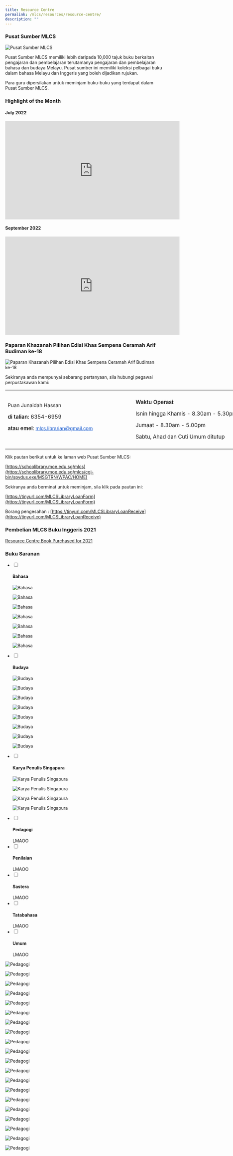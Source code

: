 ```yaml
---
title: Resource Centre
permalink: /mlcs/resources/resource-centre/
description: ""
---
```

### Pusat Sumber MLCS

![Pusat Sumber MLCS](/images/dsc_0072.jpeg)

Pusat Sumber MLCS memiliki lebih daripada 10,000 tajuk buku berkaitan pengajaran dan pembelajaran terutamanya pengajaran dan pembelajaran bahasa dan budaya Melayu. Pusat sumber ini memiliki koleksi pelbagai buku dalam bahasa Melayu dan Inggeris yang boleh dijadikan rujukan. 

Para guru dipersilakan untuk meminjam buku-buku yang terdapat dalam Pusat Sumber MLCS.

### Highlight of the Month


#### July 2022

<iframe width="560" height="315" src="https://www.youtube.com/embed/ueR85p3RWic" title="YouTube video player" frameborder="0" allow="accelerometer; autoplay; clipboard-write; encrypted-media; gyroscope; picture-in-picture" allowfullscreen></iframe>

#### September 2022

<iframe width="560" height="315" src="https://www.youtube.com/embed/P7Yd2iMbELk" title="YouTube video player" frameborder="0" allow="accelerometer; autoplay; clipboard-write; encrypted-media; gyroscope; picture-in-picture" allowfullscreen></iframe>

### Paparan Khazanah Pilihan Edisi Khas Sempena Ceramah Arif Budiman ke-18

![Paparan Khazanah Pilihan Edisi Khas Sempena Ceramah Arif Budiman ke-18](/images/Paparan%20Khazanah%20Pilihan%20Edisi%20Khas%20Sempena%20Ceramah%20Arif%20Budiman%20ke-18.jpg)

Sekiranya anda mempunyai sebarang pertanyaan, sila hubungi pegawai perpustakawan kami:

<table style="box-sizing: border-box; width: 838px;"><tbody style="box-sizing: border-box;"><tr style="box-sizing: border-box; height: 189px;"><td style="box-sizing: border-box; width: 411px;"><span style="box-sizing: border-box; font-size: medium;">Puan Junaidah Hassan</span><br style="box-sizing: border-box;"><p style="box-sizing: border-box; font-size: 1.0625em;"><strong style="box-sizing: border-box; font-weight: 600;">di talian</strong>: 6354-6959</p><p style="box-sizing: border-box; font-size: 1.0625em;"><strong style="box-sizing: border-box; font-weight: 600;">atau emel</strong>:&nbsp;<a href="mailto:mlcs.librarian@gmail.com" target="_blank" style="box-sizing: border-box; background-color: rgb(255, 255, 255); color: rgb(17, 85, 204); font-family: Arial, Helvetica, sans-serif; font-size: small;"><span style="box-sizing: border-box; font-size: medium;">mlcs.librarian@gmail.com</span></a></p></td><td style="box-sizing: border-box;"><p style="box-sizing: border-box; font-size: 1.0625em;"><strong style="box-sizing: border-box; font-weight: 600;">Waktu Operasi</strong>:&nbsp;</p><p style="box-sizing: border-box; font-size: 1.0625em;">Isnin hingga Khamis - 8.30am - 5.30pm</p><p style="box-sizing: border-box; font-size: 1.0625em;">Jumaat - 8.30am - 5.00pm</p><p style="box-sizing: border-box; font-size: 1.0625em;">Sabtu, Ahad dan Cuti Umum ditutup</p></td></tr></tbody></table>

Klik pautan berikut untuk ke laman web Pusat Sumber MLCS:

[https://schoolibrary.moe.edu.sg/mlcs](https://schoolibrary.moe.edu.sg/mlcs/cgi-bin/spydus.exe/MSGTRN/WPAC/HOME)

Sekiranya anda berminat untuk meminjam, sila klik pada pautan ini:

[https://tinyurl.com/MLCSLibraryLoanForm](https://tinyurl.com/MLCSLibraryLoanForm)

Borang pengesahan : [https://tinyurl.com/MLCSLibraryLoanReceive](https://tinyurl.com/MLCSLibraryLoanReceive)

### Pembelian MLCS Buku Inggeris 2021

[Resource Centre Book Purchased for 2021](/files/resource-centre-book-purchased-for-2021.pdf)

### Buku Saranan


<ul class="jekyllcodex_accordion">
  <li>
    <input type="checkbox" id="accordion23">
    <label for="accordion23"><h4>Bahasa</h4></label>
    <div>
      <p><img src="/images/Bahasa_1.jpg" alt="Bahasa"></p>
<p><img src="/images/Bahasa_2.jpg" alt="Bahasa"></p>
<p><img src="/images/Bahasa_3.jpg" alt="Bahasa"></p>
<p><img src="/images/Bahasa_4.jpg" alt="Bahasa"></p>
<p><img src="/images/Bahasa_5.jpg" alt="Bahasa"></p>
<p><img src="/images/Bahasa_6.jpg" alt="Bahasa"></p>
<p><img src="/images/Bahasa_7.jpg" alt="Bahasa"></p>
    </div>
	</li>  
  <li>
    <input type="checkbox" id="accordion24">
    <label for="accordion24"><h4>Budaya</h4></label>
    <div>
      <p><img src="/images/Budaya_1.jpg" alt="Budaya"></p>
<p><img src="/images/Budaya_2.jpg" alt="Budaya"></p>
<p><img src="/images/Budaya_3.jpg" alt="Budaya"></p>
<p><img src="/images/Budaya_4.jpg" alt="Budaya"></p>
<p><img src="/images/Budaya_5.jpg" alt="Budaya"></p>
<p><img src="/images/Budaya_6.jpg" alt="Budaya"></p>
<p><img src="/images/Budaya_7.jpg" alt="Budaya"></p>
<p><img src="/images/Budaya_8.jpg" alt="Budaya"></p>
    </div>
  </li>
  <li>
    <input type="checkbox" id="accordion25">
    <label for="accordion25"><h4>Karya Penulis Singapura</h4></label>
    <div>
      <p><img src="/images/Karya%20Penulis%20Singapura_1.jpg" alt="Karya Penulis Singapura"></p>
<p><img src="/images/Karya%20Penulis%20Singapura_2.jpg" alt="Karya Penulis Singapura"></p>
<p><img src="/images/Karya%20Penulis%20Singapura_3.jpg" alt="Karya Penulis Singapura"></p>
<p><img src="/images/Karya%20Penulis%20Singapura_4.jpg" alt="Karya Penulis Singapura"></p>
    </div>
  </li>
  <li>
    <input type="checkbox" id="accordion26">
    <label for="accordion26"><h4>Pedagogi</h4></label>
    <div>
      LMAOO
    </div>
  </li>
  <li>
    <input type="checkbox" id="accordion27">
    <label for="accordion27"><h4>Penilaian</h4></label>
    <div>
      LMAOO
    </div>
  </li>
	<li>
    <input type="checkbox" id="accordion28">
    <label for="accordion28"><h4>Sastera</h4></label>
    <div>
      LMAOO
    </div>
	</li>  
  <li>
    <input type="checkbox" id="accordion29">
    <label for="accordion29"><h4>Tatabahasa</h4></label>
    <div>
      LMAOO
    </div>
  </li>
  <li>
    <input type="checkbox" id="accordion30">
    <label for="accordion30"><h4>Umum</h4></label>
    <div>
      LMAOO
    </div>
  </li>
</ul>

![Pedagogi](/images/Pedagogi_1.jpg)

![Pedagogi](/images/Pedagogi_2.jpg)

![Pedagogi](/images/Pedagogi_3.jpg)

![Pedagogi](/images/Pedagogi_4.jpg)

![Pedagogi](/images/Pedagogi_5.jpg)

![Pedagogi](/images/Pedagogi_6.jpg)

![Pedagogi](/images/Pedagogi_7.jpg)

![Pedagogi](/images/Pedagogi_8.jpg)

![Pedagogi](/images/Pedagogi_9.jpg)

![Pedagogi](/images/Pedagogi_10.jpg)

![Pedagogi](/images/Pedagogi_11.jpg)

![Pedagogi](/images/Pedagogi_12.jpg)

![Pedagogi](/images/Pedagogi_13.jpg)

![Pedagogi](/images/Pedagogi_14.jpg)

![Pedagogi](/images/Pedagogi_15.jpg)

![Pedagogi](/images/Pedagogi_16.jpg)

![Pedagogi](/images/Pedagogi_17.jpg)

![Pedagogi](/images/Pedagogi_18.jpg)

![Pedagogi](/images/Pedagogi_19.jpg)

![Pedagogi](/images/Pedagogi_20.jpg)